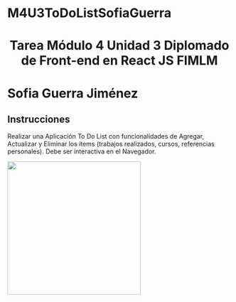 # M4U3ToDoListSofiaGuerra

<h1><p align="center">Tarea Módulo 4 Unidad 3 Diplomado de Front-end en React JS FIMLM</p></h1>
<h1><p>Sofia Guerra Jiménez</p></h1>

<summary><h2><width="28" /> Instrucciones </h2></summary>
Realizar una Aplicación To Do List con funcionalidades de Agregar, Actualizar y Eliminar los ítems (trabajos realizados, cursos, referencias personales). Debe ser interactiva en el Navegador.
<p> </p>

<a href="url"><img src="https://user-images.githubusercontent.com/61593038/189460754-989a144c-7c51-4cff-b715-797fb4ed0a93.jpg" align="left" height="300" width="300" ></a>
